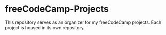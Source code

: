 # freeCodeCamp-Projects
This repository serves as an organizer for my freeCodeCamp projects. Each project is housed in its own repository.
